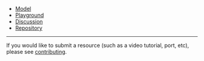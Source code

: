 - [Model](https://www.roblox.com/library/6245329519/ZonePlus)
- [Playground](https://www.roblox.com/games/6166477769/ZonePlus-Playground)
- [Discussion](https://devforum.roblox.com/t/zoneplus-v2/1017701)
- [Repository](https://github.com/1ForeverHD/ZonePlus)

-------------------------------------

If you would like to submit a resource (such as a video tutorial, port, etc), please see [contributing](https://1foreverhd.github.io/ZonePlus/contributing/).